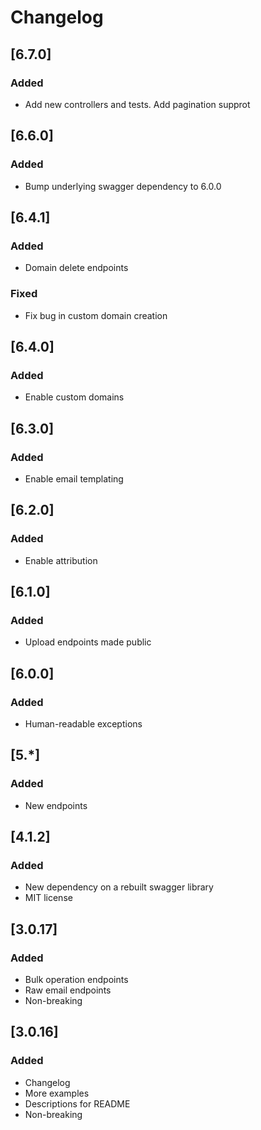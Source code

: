 # Changelog

## [6.7.0]
### Added
- Add new controllers and tests. Add pagination supprot

## [6.6.0]
### Added
- Bump underlying swagger dependency to 6.0.0

## [6.4.1]
### Added
- Domain delete endpoints
### Fixed
- Fix bug in custom domain creation

## [6.4.0]
### Added
- Enable custom domains

## [6.3.0]
### Added
- Enable email templating

## [6.2.0]
### Added
- Enable attribution

## [6.1.0]
### Added
- Upload endpoints made public

## [6.0.0]
### Added
- Human-readable exceptions

## [5.*]
### Added
- New endpoints 

## [4.1.2]
### Added
- New dependency on a rebuilt swagger library
- MIT license

## [3.0.17]
### Added
- Bulk operation endpoints
- Raw email endpoints
- Non-breaking

## [3.0.16]
### Added
- Changelog
- More examples
- Descriptions for README
- Non-breaking
